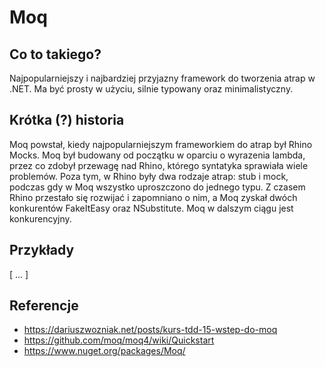# Moq

## Co to takiego?

Najpopularniejszy i najbardziej przyjazny framework do tworzenia atrap w .NET. Ma być prosty w użyciu, silnie typowany oraz minimalistyczny.

## Krótka (?) historia

Moq powstał, kiedy najpopularniejszym frameworkiem do atrap był Rhino Mocks. Moq był budowany od początku w oparciu o wyrazenia lambda, przez co zdobył przewagę nad Rhino, którego syntatyka sprawiała wiele problemów. Poza tym, w Rhino były dwa rodzaje atrap: stub i mock, podczas gdy w Moq wszystko uproszczono do jednego typu. Z czasem Rhino przestało się rozwijać i zapomniano o nim, a Moq zyskał dwóch konkurentów FakeItEasy oraz NSubstitute. Moq w dalszym ciągu jest konkurencyjny.

## Przykłady

[ ... ]

## Referencje

- https://dariuszwozniak.net/posts/kurs-tdd-15-wstep-do-moq
- https://github.com/moq/moq4/wiki/Quickstart
- https://www.nuget.org/packages/Moq/